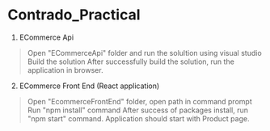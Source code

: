 # Contrado_Practical

1. ECommerce Api
> Open "ECommerceApi" folder and run the solultion using visual studio
> Build the solution 
> After successfully build the solution, run the application in browser.

2. ECommerce Front End (React application)
> Open "EcommerceFrontEnd" folder, open path in command prompt
> Run "npm install" command
> After success of packages install, run "npm start" command.
> Application should start with Product page.
